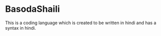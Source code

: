 # BasodaShaili
This is a coding language which is created to be written in hindi and has a syntax in hindi.
